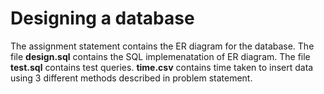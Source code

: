 # Designing a database

The assignment statement contains the ER diagram for the database. The file **design.sql** contains the SQL implemenatation of ER diagram. The file **test.sql** contains test queries. **time.csv** contains time taken to insert data using 3 different methods described in problem statement.